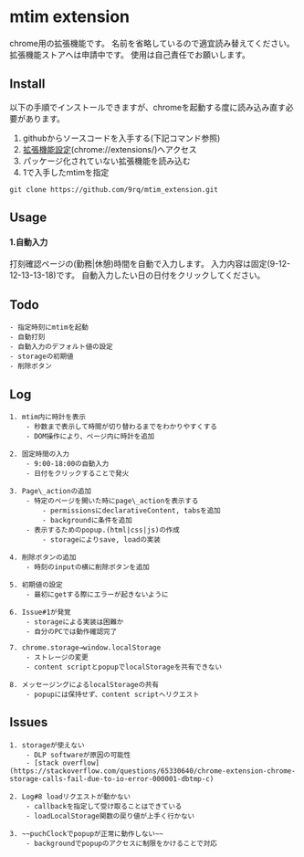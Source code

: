 # mtim extension
chrome用の拡張機能です。
名前を省略しているので適宜読み替えてください。
拡張機能ストアへは申請中です。
使用は自己責任でお願いします。

## Install
以下の手順でインストールできますが、chromeを起動する度に読み込み直す必要があります。

1. githubからソースコードを入手する(下記コマンド参照)
2. [拡張機能設定](chrome://extensions/)(chrome://extensions/)へアクセス
3. パッケージ化されていない拡張機能を読み込む
4. 1で入手したmtimを指定

``` sh:githubからのダウンロード
git clone https://github.com/9rq/mtim_extension.git
```


## Usage
#### 1.自動入力
打刻確認ページの(勤務|休憩)時間を自動で入力します。
入力内容は固定(9-12-12-13-13-18)です。
自動入力したい日の日付をクリックしてください。



## Todo
    - 指定時刻にmtimを起動
    - 自動打刻
    - 自動入力のデフォルト値の設定
    - storageの初期値
    - 削除ボタン

## Log
    1. mtim内に時計を表示
        - 秒数まで表示して時間が切り替わるまでをわかりやすくする
        - DOM操作により、ページ内に時計を追加

    2. 固定時間の入力
        - 9:00-18:00の自動入力
        - 日付をクリックすることで発火

    3. Page\_actionの追加
        - 特定のページを開いた時にpage\_actionを表示する
            - permissionsにdeclarativeContent, tabsを追加
            - backgroundに条件を追加
        - 表示するためのpopup.(html|css|js)の作成
            - storageによりsave, loadの実装

    4. 削除ボタンの追加
        - 時刻のinputの横に削除ボタンを追加

    5. 初期値の設定
        - 最初にgetする際にエラーが起きないように

    6. Issue#1が発覚
        - storageによる実装は困難か
        - 自分のPCでは動作確認完了

    7. chrome.storage→window.localStorage
        - ストレージの変更
        - content scriptとpopupでlocalStorageを共有できない

    8. メッセージングによるlocalStorageの共有
        - popupには保持せず、content scriptへリクエスト

## Issues
    1. storageが使えない
        - DLP softwareが原因の可能性
        - [stack overflow](https://stackoverflow.com/questions/65330640/chrome-extension-chrome-storage-calls-fail-due-to-io-error-000001-dbtmp-c)

    2. Log#8 loadリクエストが動かない
        - callbackを指定して受け取ることはできている
        - loadLocalStorage関数の戻り値が上手く行かない

    3. ~~puchClockでpopupが正常に動作しない~~
        - backgroundでpopupのアクセスに制限をかけることで対応


